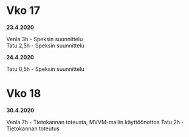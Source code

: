 # Vko 17

**23.4.2020**

Venla 3h - Speksin suunnittelu  
Tatu 2,5h - Speksin suunnittelu

**24.4.2020**

Tatu 0,5h - Speksin suunnittelu

# Vko 18

**30.4.2020**

Venla 7h - Tietokannan toteusta, MVVM-mallin käyttöönottoa
Tatu 2h - Tietokannan toteutus